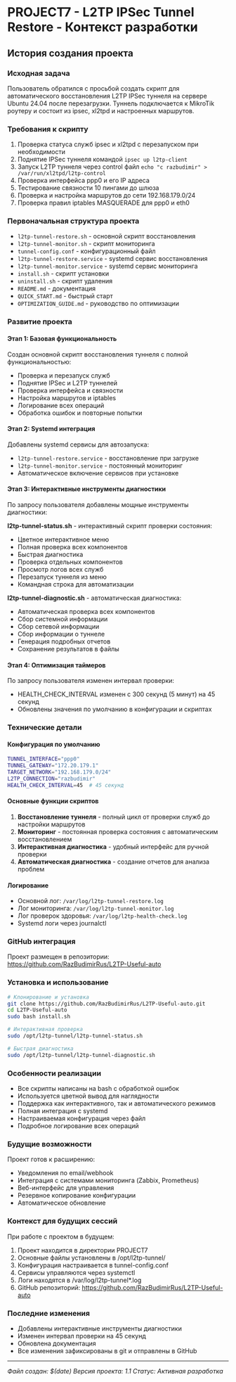 # PROJECT7 - L2TP IPSec Tunnel Restore - Контекст разработки

## История создания проекта

### Исходная задача
Пользователь обратился с просьбой создать скрипт для автоматического восстановления L2TP IPSec туннеля на сервере Ubuntu 24.04 после перезагрузки. Туннель подключается к MikroTik роутеру и состоит из ipsec, xl2tpd и настроенных маршрутов.

### Требования к скрипту
1. Проверка статуса служб ipsec и xl2tpd с перезапуском при необходимости
2. Поднятие IPSec туннеля командой `ipsec up l2tp-client`
3. Запуск L2TP туннеля через control файл `echo "c razbudimir" > /var/run/xl2tpd/l2tp-control`
4. Проверка интерфейса ppp0 и его IP адреса
5. Тестирование связности 10 пингами до шлюза
6. Проверка и настройка маршрутов до сети 192.168.179.0/24
7. Проверка правил iptables MASQUERADE для ppp0 и eth0

### Первоначальная структура проекта
- `l2tp-tunnel-restore.sh` - основной скрипт восстановления
- `l2tp-tunnel-monitor.sh` - скрипт мониторинга
- `tunnel-config.conf` - конфигурационный файл
- `l2tp-tunnel-restore.service` - systemd сервис восстановления
- `l2tp-tunnel-monitor.service` - systemd сервис мониторинга
- `install.sh` - скрипт установки
- `uninstall.sh` - скрипт удаления
- `README.md` - документация
- `QUICK_START.md` - быстрый старт
- `OPTIMIZATION_GUIDE.md` - руководство по оптимизации

### Развитие проекта

#### Этап 1: Базовая функциональность
Создан основной скрипт восстановления туннеля с полной функциональностью:
- Проверка и перезапуск служб
- Поднятие IPSec и L2TP туннелей
- Проверка интерфейса и связности
- Настройка маршрутов и iptables
- Логирование всех операций
- Обработка ошибок и повторные попытки

#### Этап 2: Systemd интеграция
Добавлены systemd сервисы для автозапуска:
- `l2tp-tunnel-restore.service` - восстановление при загрузке
- `l2tp-tunnel-monitor.service` - постоянный мониторинг
- Автоматическое включение сервисов при установке

#### Этап 3: Интерактивные инструменты диагностики
По запросу пользователя добавлены мощные инструменты диагностики:

**l2tp-tunnel-status.sh** - интерактивный скрипт проверки состояния:
- Цветное интерактивное меню
- Полная проверка всех компонентов
- Быстрая диагностика
- Проверка отдельных компонентов
- Просмотр логов всех служб
- Перезапуск туннеля из меню
- Командная строка для автоматизации

**l2tp-tunnel-diagnostic.sh** - автоматическая диагностика:
- Автоматическая проверка всех компонентов
- Сбор системной информации
- Сбор сетевой информации
- Сбор информации о туннеле
- Генерация подробных отчетов
- Сохранение результатов в файлы

#### Этап 4: Оптимизация таймеров
По запросу пользователя изменен интервал проверки:
- HEALTH_CHECK_INTERVAL изменен с 300 секунд (5 минут) на 45 секунд
- Обновлены значения по умолчанию в конфигурации и скриптах

### Технические детали

#### Конфигурация по умолчанию
```bash
TUNNEL_INTERFACE="ppp0"
TUNNEL_GATEWAY="172.20.179.1"
TARGET_NETWORK="192.168.179.0/24"
L2TP_CONNECTION="razbudimir"
HEALTH_CHECK_INTERVAL=45  # 45 секунд
```

#### Основные функции скриптов
1. **Восстановление туннеля** - полный цикл от проверки служб до настройки маршрутов
2. **Мониторинг** - постоянная проверка состояния с автоматическим восстановлением
3. **Интерактивная диагностика** - удобный интерфейс для ручной проверки
4. **Автоматическая диагностика** - создание отчетов для анализа проблем

#### Логирование
- Основной лог: `/var/log/l2tp-tunnel-restore.log`
- Лог мониторинга: `/var/log/l2tp-tunnel-monitor.log`
- Лог проверок здоровья: `/var/log/l2tp-health-check.log`
- Systemd логи через journalctl

### GitHub интеграция
Проект размещен в репозитории: https://github.com/RazBudimirRus/L2TP-Useful-auto

### Установка и использование
```bash
# Клонирование и установка
git clone https://github.com/RazBudimirRus/L2TP-Useful-auto.git
cd L2TP-Useful-auto
sudo bash install.sh

# Интерактивная проверка
sudo /opt/l2tp-tunnel/l2tp-tunnel-status.sh

# Быстрая диагностика
sudo /opt/l2tp-tunnel/l2tp-tunnel-diagnostic.sh
```

### Особенности реализации
- Все скрипты написаны на bash с обработкой ошибок
- Используется цветной вывод для наглядности
- Поддержка как интерактивного, так и автоматического режимов
- Полная интеграция с systemd
- Настраиваемая конфигурация через файл
- Подробное логирование всех операций

### Будущие возможности
Проект готов к расширению:
- Уведомления по email/webhook
- Интеграция с системами мониторинга (Zabbix, Prometheus)
- Веб-интерфейс для управления
- Резервное копирование конфигурации
- Автоматическое обновление

### Контекст для будущих сессий
При работе с проектом в будущем:
1. Проект находится в директории PROJECT7
2. Основные файлы установлены в /opt/l2tp-tunnel/
3. Конфигурация настраивается в tunnel-config.conf
4. Сервисы управляются через systemctl
5. Логи находятся в /var/log/l2tp-tunnel*.log
6. GitHub репозиторий: https://github.com/RazBudimirRus/L2TP-Useful-auto

### Последние изменения
- Добавлены интерактивные инструменты диагностики
- Изменен интервал проверки на 45 секунд
- Обновлена документация
- Все изменения зафиксированы в git и отправлены в GitHub

---
*Файл создан: $(date)*
*Версия проекта: 1.1*
*Статус: Активная разработка*
